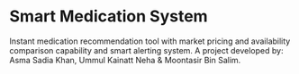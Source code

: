 # Smart Medication System
Instant medication recommendation tool with market pricing and availability comparison capability and smart alerting system.
A project developed by: Asma Sadia Khan, Ummul Kainatt Neha & Moontasir Bin Salim.

        
